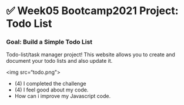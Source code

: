 # ✅ Week05 Bootcamp2021 Project: Todo List

### Goal: Build a Simple Todo List

Todo-list/task manager project!
This website allows you to create and document your todo lists and also update it.

<img src=“todo.png">

  - (4) I completed the challenge
  - (4) I feel good about my code.
  - How can i improve my Javascript code.


